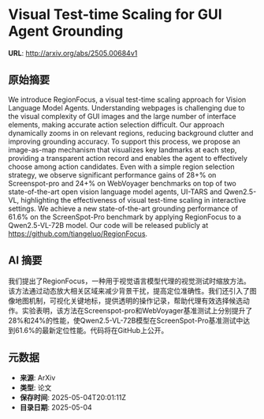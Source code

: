 # Visual Test-time Scaling for GUI Agent Grounding

**URL**: http://arxiv.org/abs/2505.00684v1

## 原始摘要

We introduce RegionFocus, a visual test-time scaling approach for Vision
Language Model Agents. Understanding webpages is challenging due to the visual
complexity of GUI images and the large number of interface elements, making
accurate action selection difficult. Our approach dynamically zooms in on
relevant regions, reducing background clutter and improving grounding accuracy.
To support this process, we propose an image-as-map mechanism that visualizes
key landmarks at each step, providing a transparent action record and enables
the agent to effectively choose among action candidates. Even with a simple
region selection strategy, we observe significant performance gains of 28+\% on
Screenspot-pro and 24+\% on WebVoyager benchmarks on top of two
state-of-the-art open vision language model agents, UI-TARS and Qwen2.5-VL,
highlighting the effectiveness of visual test-time scaling in interactive
settings. We achieve a new state-of-the-art grounding performance of 61.6\% on
the ScreenSpot-Pro benchmark by applying RegionFocus to a Qwen2.5-VL-72B model.
Our code will be released publicly at https://github.com/tiangeluo/RegionFocus.


## AI 摘要

我们提出了RegionFocus，一种用于视觉语言模型代理的视觉测试时缩放方法。该方法通过动态放大相关区域来减少背景干扰，提高定位准确性。我们还引入了图像地图机制，可视化关键地标，提供透明的操作记录，帮助代理有效选择候选动作。实验表明，该方法在Screenspot-pro和WebVoyager基准测试上分别提升了28%和24%的性能，使Qwen2.5-VL-72B模型在ScreenSpot-Pro基准测试中达到61.6%的最新定位性能。代码将在GitHub上公开。

## 元数据

- **来源**: ArXiv
- **类型**: 论文
- **保存时间**: 2025-05-04T20:01:11Z
- **目录日期**: 2025-05-04
